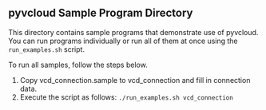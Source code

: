 ## pyvcloud Sample Program Directory

This directory contains sample programs that demonstrate use of pyvcloud. 
You can run programs individually or run all of them at once using the 
`run_examples.sh` script.  

To run all samples, follow the steps below. 

1. Copy vcd_connection.sample to vcd_connection and fill in connection data.
2. Execute the script as follows: `./run_examples.sh vcd_connection`

